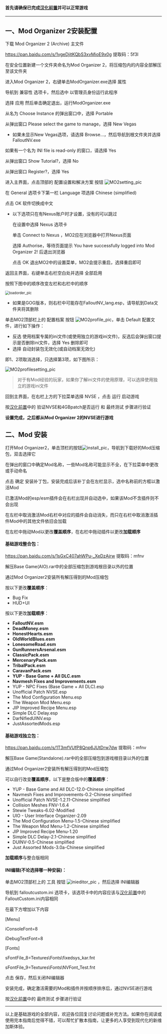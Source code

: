<h4>首先请确保已完成<a href='https://github.com/feelbetterhua/nvguideline_cn/blob/master/md/utilities.md' title='汉化前置'>汉化前置</a>并可以正常游戏</h4>
<hr />
<h2>一、Mod Organizer 2安装配置</h2>
<p>下载 Mod Organizer 2 (Archive) 主文件</p>
<p><a href='https://pan.baidu.com/s/1vgeDjitKQbS3xvMioE9x0g' target='_blank' class='url'>https://pan.baidu.com/s/1vgeDjitKQbS3xvMioE9x0g</a> 提取码：5f3l</p>
<p>在安全位置新建一个文件夹命名为Mod Organizer 2，将压缩包内的内容全部解压至该文件夹</p>
<p>进入Mod Organizer 2，右键单击ModOrganizer.exe选择 属性</p>
<p>导航到 兼容性 选项卡，然后选中 以管理员身份运行此程序</p>
<p>选择 应用 然后单击确定退出，运行ModOrganizer.exe</p>
<p>从名为 Choose Instance 的弹出窗口中，选择 Portable</p>
<p>从弹出窗口 Please select the game to manage，选择 New Vegas</p>
<ul>
<li>如果未显示New Vegas选项，请选择 Browse…，然后导航到根文件夹并选择FalloutNV.exe</li>

</ul>
<p>如果有一个名为 INI file is read-only 的窗口，请选择 Yes</p>
<p>从弹出窗口 Show Tutorial?，选择 No</p>
<p>从弹出窗口 Register?，选择 Yes</p>
<p>进入主界面，点击顶部的 配置设置和解决方案 按钮 <img src="https://s1.ax1x.com/2020/07/23/UOXh7T.jpg" referrerpolicy="no-referrer" alt="MO2setting_pic" title="MO2setting_pic"></p>
<p>在 General 选项卡下第一栏 Language 项选择 Chinese (simplified)</p>
<p>点击 OK 软件切换成中文</p>
<ul>
<li><p>以下选项只在有Nexus账户时才设置，没有的可以跳过</p>
<p>在设置中选择 Nexus 选项卡</p>
<p>单击 Connect to Nexus ，MO2应在浏览器中打开Nexus页面</p>
<p>选择 Authorise，等待页面提示 You have successfully logged into Mod Organizer 2! 后退出浏览器</p>
<p>点击 OK 退出MO2中的设置菜单，MO2会提示重启，选择重启即可</p>
</li>

</ul>
<p>返回主界面，右键单击右栏空白处并选择 全部启用</p>
<p>按照下图中的顺序改变左栏和右栏中的顺序</p>
<p><img src="https://s1.ax1x.com/2020/07/23/UOjS4e.jpg" alt="loadorder_pic" title="loadorder_pic" style="zoom:80%;" /></p>
<ul>
<li>如果是GOG版本，则右栏中可能存在FalloutNV_lang.esp，请导航到Data文件夹将其删除</li>

</ul>
<p>单击MO2顶部栏上的 配置档案 按钮 <img src="https://s1.ax1x.com/2020/07/23/UOxi0P.jpg" referrerpolicy="no-referrer" alt="MO2profile_pic" title="MO2profile_pic">，单击 Default 配置文件，进行如下操作：</p>
<ul>
<li>反选 使用档案专属的ini文件(或使用独立的游戏ini文件)，反选后会弹出窗口提示是否删除ini文件，选择 Yes 删除即可</li>
<li>选择 自动封装包无效化(或自动档案无效化)</li>

</ul>
<p>即1、2项取消选择，只选择第3项，如下图所示：</p>
<p><img src="https://s1.ax1x.com/2020/07/23/UOzuCD.jpg" referrerpolicy="no-referrer" alt="MO2profilesetting_pic" title="MO2profilesetting_pic"></p>
<blockquote><p>对于有Mod经验的玩家，如果你了解ini文件的使用原理，可以选择使用独立的游戏ini文件</p>
</blockquote>
<p>回到主界面，在右栏上方的下拉菜单选择 NVSE ，点击 运行 启动游戏</p>
<p>按<a href='https://github.com/feelbetterhua/nvguideline_cn/blob/master/md/utilities.md' title='汉化前置'>汉化前置</a>中的 验证NVSE和4GBpatch是否运行 和 最终测试 步骤进行验证</p>
<p><strong>设置完成，之后都从Mod Organizer 2的NVSE进行游戏</strong></p>
<h2>二、Mod 安装</h2>
<p>打开Mod Organizer2，单击顶栏的按钮<img src="https://s1.ax1x.com/2020/08/01/aGy1D1.png" referrerpolicy="no-referrer" alt="install_pic" title="install_pic">，导航到下载好的Mod压缩包，双击选择它</p>
<p>在弹出的窗口中确定Mod名称，一些Mod名称可能显示不全，在下拉菜单中更改或手动命名</p>
<p>点击 确定 安装补丁包，安装完成后该补丁会在左栏显示，选中名称前的方框以激活Mod</p>
<p>已激活Mod的esp/esm插件会在右栏出现并自动选中，如果该Mod不含插件则不会出现</p>
<p>在左栏中取消激活Mod右栏中对应的插件会自动消失，而只在右栏中取消激活插件Mod中的其他文件依旧会加载</p>
<p>在左栏中拖动Mod以更改<strong>覆盖顺序</strong>，在右栏中拖动插件以更改<strong>加载顺序</strong></p>
<h4>基础游戏整合包：</h4>
<p><a href='https://pan.baidu.com/s/1sGxC407ahWPu-_XeDzAjrw' target='_blank' class='url'>https://pan.baidu.com/s/1sGxC407ahWPu-_XeDzAjrw</a> 提取码：mfnv</p>
<p>解压Base Game(AIO).rar中的全部压缩包到游戏根目录以外的位置</p>
<p>通过Mod Organizer2安装所有解压得到的Mod压缩包</p>
<p>按以下更改<strong>覆盖顺序</strong>：</p>
<ul>
<li>Bug Fix</li>
<li>HUD+UI</li>

</ul>
<p>按以下更改<strong>加载顺序</strong>：</p>
<ul>
<li><strong>FalloutNV.esm</strong></li>
<li><strong>DeadMoney.esm</strong></li>
<li><strong>HonestHearts.esm</strong></li>
<li><strong>OldWorldBlues.esm</strong></li>
<li><strong>LonesomeRoad.esm</strong></li>
<li><strong>GunRunnersArsenal.esm</strong></li>
<li><strong>ClassicPack.esm</strong></li>
<li><strong>MercenaryPack.esm</strong></li>
<li><strong>TribalPack.esm</strong></li>
<li><strong>CaravanPack.esm</strong></li>
<li><strong>YUP - Base Game + All DLC.esm</strong></li>
<li><strong>Navmesh Fixes and Improvements.esm</strong></li>
<li>YUP - NPC Fixes (Base Game + All DLC).esp</li>
<li>Unofficial Patch NVSE.esp</li>
<li>The Mod Configuration Menu.esp</li>
<li>The Weapon Mod Menu.esp</li>
<li>JIP Improved Recipe Menu.esp</li>
<li>Simple DLC Delay.esp</li>
<li>DarNifiedUINV.esp</li>
<li>JustAssortedMods.esp</li>

</ul>
<h4>基础游戏独立包：</h4>
<p><a href='https://pan.baidu.com/s/1T3mfVUfP8Qnp6JUtDrw7dw' target='_blank' class='url'>https://pan.baidu.com/s/1T3mfVUfP8Qnp6JUtDrw7dw</a> 提取码：mfnv</p>
<p>解压Base Game(Standalone).rar中的全部压缩包到游戏根目录以外的位置</p>
<p>通过Mod Organizer2安装所有解压得到的Mod压缩包</p>
<p>可以自行改变<strong>覆盖顺序</strong>，以下是整合版中的<strong>覆盖顺序</strong>：</p>
<ul>
<li>YUP - Base Game and All DLC-12.0-Chinese simplified</li>
<li>Navmesh Fixes and Improvements-0.2-Chinese simplified</li>
<li>Unofficial Patch NVSE-1.2.11-Chinese simplified</li>
<li>Collision Meshes FNV-1.6.4</li>
<li>Stewie Tweaks-6.02-Modified</li>
<li>UIO - User Interface Organizer-2.09</li>
<li>The Mod Configuration Menu-1.5-Chinese simplified</li>
<li>The Weapon Mod Menu-1.2-Chinese simplified</li>
<li>JIP Improved Recipe Menu-1.20</li>
<li>Simple DLC Delay-2.1-Chinese simplified</li>
<li>DUINV-0.5-Chinese simplified</li>
<li>Just Assorted Mods-3.0a-Chinese simplified</li>

</ul>
<p><strong>加载顺序</strong>与整合版相同</p>
<h4>INI编辑(不论选择哪一种安装)：</h4>
<p>单击MO2顶部栏上的 工具 按钮 <img src="https://s1.ax1x.com/2020/08/01/aGhXHH.jpg" referrerpolicy="no-referrer" alt="inieditor_pic" title="inieditor_pic"> ，然后选择 INI编辑器</p>
<p>导航到 falloutcustom.ini 选项卡，该选项卡中的内容应该与<a href='https://github.com/feelbetterhua/nvguideline_cn/blob/master/md/utilities.md' title='汉化前置'>汉化前置</a>中的FalloutCustom.ini内容相同</p>
<p>在最下方增加以下内容</p>
<p>[Menu]</p>
<p>iConsoleFont=8</p>
<p>iDebugTextFont=8</p>
<p>[Fonts]</p>
<p>sFontFile_8=Textures\Fonts\fixedsys_kar.fnt</p>
<p>sFontFile_9=Textures\Fonts\NVFont_Test.fnt</p>
<p>点击 保存，然后关闭INI编辑器</p>
<p>安装完成，确定激活需要的Mod和插件并按顺序排序后，通过NVSE进行游戏</p>
<p>按<a href='https://github.com/feelbetterhua/nvguideline_cn/blob/master/md/utilities.md' title='汉化前置'>汉化前置</a>中的 最终测试 步骤进行验证</p>
<hr />
<p>以上是基础游戏的全部内容，欢迎各位回复讨论问题或补充方法。如果你在阅读或使用完本指南后觉得不错，可以帮忙扩散本指南，让更多的人享受到现代化的新维加斯体验。</p>

